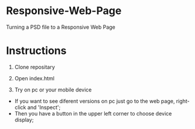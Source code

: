 # Responsive-Web-Page
Turning a PSD file to a Responsive Web Page

# Instructions

 1. Clone repositary
 
 2. Open index.html
 
 3. Try on pc or your mobile device
 
 - If you want to see diferent versions on pc just go to the web page, right-click and 'Inspect';
 - Then you have a button in the upper left corner to choose device display;
